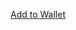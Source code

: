 <a href="your-server-url/your-pass.pkpass" target="_blank" rel="noopener noreferrer">Add to Wallet</a>
